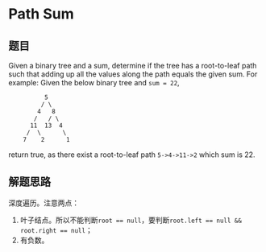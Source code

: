 # Path Sum

## 题目

Given a binary tree and a sum, determine if the tree has a root-to-leaf path such that adding up all the values along the path equals the given sum.
For example:
Given the below binary tree and `sum = 22`,

              5
             / \
            4   8
           /   / \
          11  13  4
         /  \      \
        7    2      1

return true, as there exist a root-to-leaf path `5->4->11->2` which sum is 22.

## 解题思路

深度遍历。注意两点：

1. 叶子结点。所以不能判断`root == null`，要判断`root.left == null && root.right == null`；
2. 有负数。

